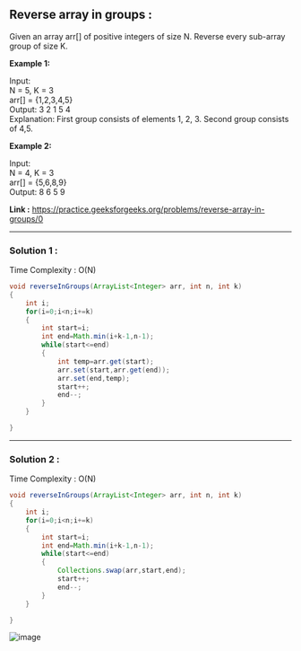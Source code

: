 <h2> Reverse array in groups : </h2>
Given an array arr[] of positive integers of size N. Reverse every sub-array group of size K. 

**Example 1:**

Input: <br />
N = 5, K = 3 <br />
arr[] = {1,2,3,4,5} <br />
Output: 3 2 1 5 4 <br />
Explanation: First group consists of elements 1, 2, 3. Second group consists of 4,5.
 

**Example 2:**

Input: <br />
N = 4, K = 3 <br />
arr[] = {5,6,8,9} <br />
Output: 8 6 5 9


**Link :** https://practice.geeksforgeeks.org/problems/reverse-array-in-groups/0


-------------------------------------------------------------------------------------------------------------------------------------------------


<h3>Solution 1 : </h3>

Time Complexity : O(N)

```java 
void reverseInGroups(ArrayList<Integer> arr, int n, int k) 
{
    int i;
    for(i=0;i<n;i+=k)
    {
        int start=i;
        int end=Math.min(i+k-1,n-1);
        while(start<=end)
        {
            int temp=arr.get(start);
            arr.set(start,arr.get(end));
            arr.set(end,temp);
            start++;
            end--;
        }
    }

}
```

-------------------------------------------------------------------------------------------------------------------------------------------------


<h3>Solution 2 : </h3>

Time Complexity : O(N)

```java 
void reverseInGroups(ArrayList<Integer> arr, int n, int k) 
{
    int i;
    for(i=0;i<n;i+=k)
    {
        int start=i;
        int end=Math.min(i+k-1,n-1);
        while(start<=end)
        {
            Collections.swap(arr,start,end);
            start++;
            end--;
        }
    }

}
```

![image](https://user-images.githubusercontent.com/23376002/155639387-9bd48de7-720e-4b0e-9f4f-bc8d5fb745d9.png)


